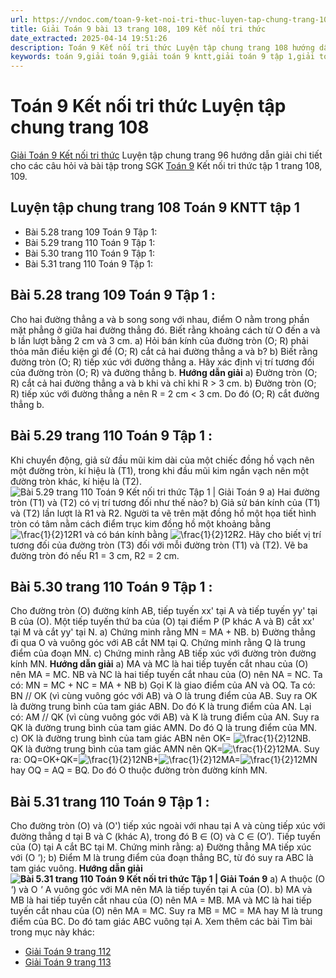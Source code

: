 ```yaml
---
url: https://vndoc.com/toan-9-ket-noi-tri-thuc-luyen-tap-chung-trang-108-321005
title: Giải Toán 9 bài 13 trang 108, 109 Kết nối tri thức
date_extracted: 2025-04-14 19:51:26
description: Toán 9 Kết nối tri thức Luyện tập chung trang 108 hướng dẫn giải chi tiết các câu hỏi và bài tập trong SGK Toán 9 Kết nối tri thức tập 1.
keywords: toán 9,giải toán 9,giải toán 9 kntt,giải toán 9 tập 1,giải toán 9 kết nối tri thức,toán 9 kết nối tri thức tập 1,Toán 9 Kết nối tri thức Luyện tập chung trang 96,giải Toán 9 Kết nối tri thức Luyện tập chung trang 96,Luyện tập chung trang 108,toán 9 kết nối tri thức tập 1 trang 109,toán 9 kết nối tri thức tập 1 trang 108
---
```


# Toán 9 Kết nối tri thức Luyện tập chung trang 108
[Giải Toán 9 Kết nối tri thức](<https://vndoc.com/toan-9-ket-noi-tri-thuc>) Luyện tập chung trang 96 hướng dẫn giải chi tiết cho các câu hỏi và bài tập trong SGK [Toán 9](<https://vndoc.com/toan-lop9>) Kết nối tri thức tập 1 trang 108, 109.
## Luyện tập chung trang 108 Toán 9 KNTT tập 1
  * Bài 5.28 trang 109 Toán 9 Tập 1:
  * Bài 5.29 trang 110 Toán 9 Tập 1:
  * Bài 5.30 trang 110 Toán 9 Tập 1:
  * Bài 5.31 trang 110 Toán 9 Tập 1:

## **Bài 5.28 trang 109 Toán 9 Tập 1** :
Cho hai đường thẳng a và b song song với nhau, điểm O nằm trong phần mặt phẳng ở giữa hai đường thẳng đó. Biết rằng khoảng cách từ O đến a và b lần lượt bằng 2 cm và 3 cm.
a\) Hỏi bán kính của đường tròn \(O; R\) phải thỏa mãn điều kiện gì để \(O; R\) cắt cả hai đường thẳng a và b?
b\) Biết rằng đường tròn \(O; R\) tiếp xúc với đường thẳng a. Hãy xác định vị trí tương đối của đường tròn \(O; R\) và đường thẳng b.
**Hướng dẫn giải**
a\) Đường tròn \(O; R\) cắt cả hai đường thẳng a và b khi và chỉ khi R > 3 cm.
b\) Đường tròn \(O; R\) tiếp xúc với đường thẳng a nên R = 2 cm < 3 cm.
Do đó \(O; R\) cắt đường thẳng b.
## **Bài 5.29 trang 110 Toán 9 Tập 1** :
Khi chuyển động, giả sử đầu mũi kim dài của một chiếc đồng hồ vạch nên một đường tròn, kí hiệu là \(T1\), trong khi đầu mũi kim ngắn vạch nên một đường tròn khác, kí hiệu là \(T2\).
![Bài 5.29 trang 110 Toán 9 Kết nối tri thức Tập 1 | Giải Toán 9](https://i.vdoc.vn/data/image/2024/05/29/bai-5-29-trang-110-toan-lop-9-tap-1.png)
a\) Hai đường tròn \(T1\) và \(T2\) có vị trí tương đối như thế nào?
b\) Giả sử bán kính của \(T1\) và \(T2\) lần lượt là R1 và R2. Người ta vẽ trên mặt đồng hồ một họa tiết hình tròn có tâm nằm cách điểm trục kim đồng hồ một khoảng bằng ![\\frac{1}{2}](https://i.vdoc.vn/data/image/blank.png)12R1 và có bán kính bằng ![\\frac{1}{2}](https://i.vdoc.vn/data/image/blank.png)12R2. Hãy cho biết vị trí tương đối của đường tròn \(T3\) đối với mỗi đường tròn \(T1\) và \(T2\). Vẽ ba đường tròn đó nếu R1 = 3 cm, R2 = 2 cm.
## **Bài 5.30 trang 110 Toán 9 Tập 1** :
Cho đường tròn \(O\) đường kính AB, tiếp tuyến xx' tại A và tiếp tuyến yy' tại B của \(O\). Một tiếp tuyến thứ ba của \(O\) tại điểm P \(P khác A và B\) cắt xx' tại M và cắt yy' tại N.
a\) Chứng minh rằng MN = MA + NB.
b\) Đường thẳng đi qua O và vuông góc với AB cắt NM tại Q. Chứng minh rằng Q là trung điểm của đoạn MN.
c\) Chứng minh rằng AB tiếp xúc với đường tròn đường kính MN.
**Hướng dẫn giải**
a\) MA và MC là hai tiếp tuyến cắt nhau của \(O\) nên MA = MC.
NB và NC là hai tiếp tuyến cắt nhau của \(O\) nên NA = NC.
Ta có: MN = MC + NC = MA + NB
b\) Gọi K là giao điểm của AN và OQ.
Ta có: BN // OK \(vì cùng vuông góc với AB\) và O là trung điểm của AB.
Suy ra OK là đường trung bình của tam giác ABN.
Do đó K là trung điểm của AN.
Lại có: AM // QK \(vì cùng vuông góc với AB\) và K là trung điểm của AN.
Suy ra QK là đường trung bình của tam giác AMN.
Do đó Q là trung điểm của MN.
c\) OK là đường trung bình của tam giác ABN nên OK= ![\\frac{1}{2}](https://i.vdoc.vn/data/image/blank.png)12NB.
QK là đường trung bình của tam giác AMN nên QK=![\\frac{1}{2}](https://i.vdoc.vn/data/image/blank.png)12MA.
Suy ra: OQ=OK+QK=![\\frac{1}{2}](https://i.vdoc.vn/data/image/blank.png)12NB+![\\frac{1}{2}](https://i.vdoc.vn/data/image/blank.png)12MA=![\\frac{1}{2}](https://i.vdoc.vn/data/image/blank.png)12MN hay OQ = AQ = BQ.
Do đó O thuộc đường tròn đường kính MN.
## **Bài 5.31 trang 110 Toán 9 Tập 1** :
Cho đường tròn \(O\) và \(O'\) tiếp xúc ngoài với nhau tại A và cùng tiếp xúc với đường thẳng d tại B và C \(khác A\), trong đó B ∈ \(O\) và C ∈ \(O′\). Tiếp tuyến của \(O\) tại A cắt BC tại M. Chứng minh rằng:
a\) Đường thẳng MA tiếp xúc với \(O _'_\);
b\) Điểm M là trung điểm của đoạn thẳng BC, từ đó suy ra ABC là tam giác vuông.
**Hướng dẫn giải**
**![Bài 5.31 trang 110 Toán 9 Kết nối tri thức Tập 1 | Giải Toán 9](https://i.vdoc.vn/data/image/2024/05/29/bai-5-31-trang-110-toan-lop-9-tap-1.png)**
a\) A thuộc \(O _'_\) và O _'_ A vuông góc với MA nên MA là tiếp tuyến tại A của \(O\).
b\) MA và MB là hai tiếp tuyến cắt nhau của \(O\) nên MA = MB.
MA và MC là hai tiếp tuyến cắt nhau của \(O\) nên MA = MC.
Suy ra MB = MC = MA hay M là trung điểm của BC.
Do đó tam giác ABC vuông tại A.
Xem thêm các bài Tìm bài trong mục này khác:
  * [Giải Toán 9 trang 112](</giai-toan-9-trang-112-tap-1-ket-noi-tri-thuc-325365>)
  * [Giải Toán 9 trang 113](</giai-toan-9-trang-113-tap-1-ket-noi-tri-thuc-325374>)

